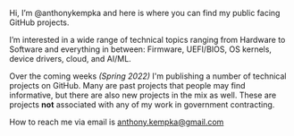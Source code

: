 Hi, I’m @anthonykempka and here is where you can find my public facing GitHub projects.

I’m interested in a wide range of technical topics ranging from Hardware to Software and everything in between: Firmware, UEFI/BIOS, OS kernels, device drivers, cloud, and AI/ML.

Over the coming weeks _(Spring 2022)_ I'm publishing a number of technical projects on GitHub. Many are past projects that people may find informative, but there are also new projects in the mix as well. These are projects **not** associated with any of my work in government contracting.

How to reach me via email is <anthony.kempka@gmail.com>

<!---
anthonykempka/anthonykempka is a ✨ special ✨ repository because its `README.md` (this file) appears on your GitHub profile.
You can click the Preview link to take a look at your changes.
--->
